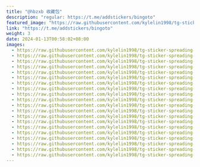 ```yaml
---
title: "@hbzxb 收藏包"
description: "regular: https://t.me/addstickers/bingoto"
featured_image: "https://raw.githubusercontent.com/kylelin1998/tg-sticker-spreading-worldwide-images/main/img/7cb858c2-198e-4545-85d2-298d7e49acae.jpg"
link: "https://t.me/addstickers/bingoto"
weight: 3
date: 2024-01-13T00:58:02+08:00
images:
  - https://raw.githubusercontent.com/kylelin1998/tg-sticker-spreading-worldwide-images/main/img/7cb858c2-198e-4545-85d2-298d7e49acae.jpg
  - https://raw.githubusercontent.com/kylelin1998/tg-sticker-spreading-worldwide-images/main/img/3024e59f-839a-4360-b7c8-d99a2f2751f8.jpg
  - https://raw.githubusercontent.com/kylelin1998/tg-sticker-spreading-worldwide-images/main/img/32ce40d9-25b9-4af8-bf36-84e7d3ef74d0.jpg
  - https://raw.githubusercontent.com/kylelin1998/tg-sticker-spreading-worldwide-images/main/img/9e79bc02-926a-4b3b-a527-0c8781905b57.jpg
  - https://raw.githubusercontent.com/kylelin1998/tg-sticker-spreading-worldwide-images/main/img/130626e6-4abd-44b3-b2e0-044c389b4f10.jpg
  - https://raw.githubusercontent.com/kylelin1998/tg-sticker-spreading-worldwide-images/main/img/980e5978-b5f5-4adb-81fd-a61d12d815e3.jpg
  - https://raw.githubusercontent.com/kylelin1998/tg-sticker-spreading-worldwide-images/main/img/f8c8f106-e463-4815-ae19-748926155354.jpg
  - https://raw.githubusercontent.com/kylelin1998/tg-sticker-spreading-worldwide-images/main/img/e8883147-a62f-4ea9-b7d7-82b128f168b4.jpg
  - https://raw.githubusercontent.com/kylelin1998/tg-sticker-spreading-worldwide-images/main/img/9d6f035c-56c6-4257-9361-850f0816120f.jpg
  - https://raw.githubusercontent.com/kylelin1998/tg-sticker-spreading-worldwide-images/main/img/be46c14a-3fe4-481d-b0a8-2335677ca126.jpg
  - https://raw.githubusercontent.com/kylelin1998/tg-sticker-spreading-worldwide-images/main/img/d58c9959-733b-4891-9fee-8dc6b195c1d9.jpg
  - https://raw.githubusercontent.com/kylelin1998/tg-sticker-spreading-worldwide-images/main/img/1caac5ad-71e8-44b8-8758-3fb78f331414.jpg
  - https://raw.githubusercontent.com/kylelin1998/tg-sticker-spreading-worldwide-images/main/img/664e9cf5-d593-4d7f-a91b-ec8d1014fc3d.jpg
  - https://raw.githubusercontent.com/kylelin1998/tg-sticker-spreading-worldwide-images/main/img/e5625636-e4e3-4dd2-9a14-46bb1209fc07.jpg
  - https://raw.githubusercontent.com/kylelin1998/tg-sticker-spreading-worldwide-images/main/img/f069ffb2-2bca-44a0-a144-49608e34b07d.jpg
  - https://raw.githubusercontent.com/kylelin1998/tg-sticker-spreading-worldwide-images/main/img/8e1b9552-a8cd-4fd5-a02c-73334aed1493.jpg
  - https://raw.githubusercontent.com/kylelin1998/tg-sticker-spreading-worldwide-images/main/img/ff547678-1428-48eb-a57a-b783d9eb806e.jpg
  - https://raw.githubusercontent.com/kylelin1998/tg-sticker-spreading-worldwide-images/main/img/b2ec818c-9ace-4de8-9fd4-70ead8a4c71b.jpg
  - https://raw.githubusercontent.com/kylelin1998/tg-sticker-spreading-worldwide-images/main/img/6700bf34-63ec-4d78-bfec-1d9c9f83bdf2.jpg
  - https://raw.githubusercontent.com/kylelin1998/tg-sticker-spreading-worldwide-images/main/img/137fa2c3-ffb2-4014-8f12-8da10578464f.jpg
---
```

